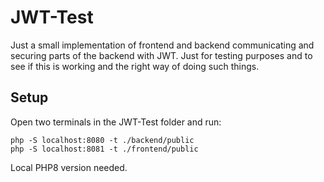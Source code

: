 # JWT-Test

Just a small implementation of frontend and backend communicating and securing parts of the backend with JWT.
Just for testing purposes and to see if this is working and the right way of doing such things.

## Setup
Open two terminals in the JWT-Test folder and run:
```
php -S localhost:8080 -t ./backend/public
php -S localhost:8081 -t ./frontend/public
```
Local PHP8 version needed.